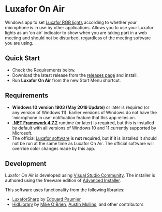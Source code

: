 # Luxafor On Air
Windows app to set [Luxafor RGB lights](https://luxafor.com/products/) according to whether your microphone is in use by other applications. Allows you to use your Luxafor lights as an 'on air' indicator to show when you are taking part in a web meeting and should not be disturbed, regardless of the meeting software you are using.

## Quick Start

* Check the Requirements below.
* Download the latest release from the [releases page](https://github.com/jschlackman/LuxaforOnAir/releases) and install.
* Run **Luxafor On Air** from the new Start Menu shortcut.

## Requirements

* **Windows 10 version 1903 (May 2019 Update)** or later is required (or any version of Windows 11). Earlier versions of Windows do not have the 'microphone in use' notification feature that this app relies on.
* **[.NET Framework 4.7.2](https://dotnet.microsoft.com/download/dotnet-framework/thank-you/net472-web-installer)** runtime (or later) is required, but this is installed by default with all versions of Windows 10 and 11 currently supported by Microsoft.
* The official [Luxafor software](https://luxafor.com/download/) is **not** required, but if it is installed it should not be run at the same time as Luxafor On Air. The official software will override color changes made by this app.

## Development
Luxafor On Air is developed using [Visual Studio Community](https://visualstudio.microsoft.com/vs/community/). The installer is authored using the freeware edition of [Advanced Installer](https://www.advancedinstaller.com/).

This software uses functionality from the following libraries:
* [LuxaforSharp](https://github.com/Duncan-Idaho/LuxaforSharp) by [Edouard Paumier](https://github.com/Duncan-Idaho)
* [HidLibrary](https://github.com/mikeobrien/HidLibrary) by [Mike O'Brien](https://github.com/mikeobrien), [Austin Mullins](https://github.com/amullins83), and other contributors.
